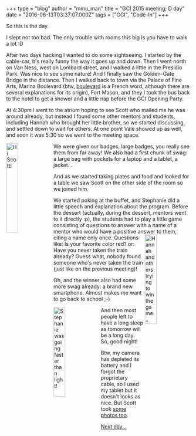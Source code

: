 +++
type = "blog"
author = "mmu_man"
title = "GCI 2015 meeting; D day"
date = "2016-06-13T03:37:07.000Z"
tags = ["GCI", "Code-In"]
+++

So this is the day.

I slept not too bad. The only trouble with rooms this big is you have to walk a lot :D

After two days hacking I wanted to do some sightseeing. I started by the cable-car, it's really funny the way it goes up and down. Then I went north on Van Ness, west on Lombard street, and I walked a little in the Presidio Park. Was nice to see some nature! And I finally saw the Golden-Gate Bridge in the distance. Then I walked back to town via the Palace of Fine Arts, Marina Boulevard (btw, <a href="https://en.wiktionary.org/wiki/boulevard">boulevard</a> is a French word, although there are several explanations for its origin), Fort Mason, and they I took the bus back to the hotel to get a shower and a little nap before the GCI Opening Party.
<!--break-->
At 4:30pm I went to the atrium hoping to see Scott who mailed me he was around already, but instead I found some other mentors and students, including Hannah who brought her little brother, so we started discussing, and settled down to wait for others. At one point Vale showed up as well, and soon it was 5:30 so we went to the meeting space.

<img align="left" width="25%" height="25%" src="/files/IMG_20160612_173944.jpg" alt="Hi Scott!" title="Hi Scott!" />We were given our badges, large badges, you really see them from far away! We also had a first chunk of swag: a large bag with pockets for a laptop and a tablet, a jacket...

And as we started taking plates and food and looked for a table we saw Scott on the other side of the room so we joined him.

We started poking at the buffet, and Stephanie did a little speech and explanation about the program. Before the dessert (actually, during the dessert, mentors went to it directly :p), the students had to play a little game consisting of questions to answer with a name of a mentor who would have a positive answer to them, citing a name only once.<img align="right" width="25%" height="25%" src="/files/IMG_20160612_184421.jpg" alt="Hannah and others trying to win the game..." title="Hannah and others trying to win the game..." /> Questions like: Is your favorite color red? or: Have you never taken the train already? Guess what, nobody found someone who's never taken the train (just like on the previous meeting)!

Oh, and the winner also had some more swag already: a brand new smartphone. Almost makes me want to go back to school ;-)

<img align="left" width="25%" height="25%" src="/files/IMG_20160612_184401.jpg" alt="Stephanie was going faster than light!" title="Stephanie was going faster than light!" />
And then most people left to have a long sleep as tomorrow will be a long day. So, good night!

Btw, my camera has depleted its battery and I forgot the proprietary cable, so I used my tablet but it doesn't looks as nice. But Scott took <a href="https://goo.gl/photos/8CqhvpMxrJ9u22jF8">some photos too</a>.

<a href="https://www.haiku-os.org/blog/mmu_man/2016-06-14_gci_2015_meeting_d1">Next day...</a>